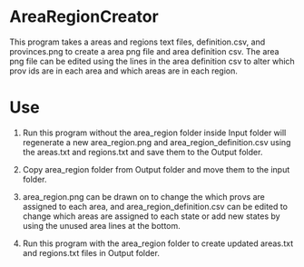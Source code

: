 # AreaRegionCreator
 This program takes a areas and regions text files, definition.csv, and provinces.png to create a area png file and area definition csv. The area png file can be edited using the lines in the area definition csv to alter which prov ids are in each area and which areas are in each region.

# Use
1. Run this program without the area_region folder inside Input folder will regenerate a new area_region.png and area_region_definition.csv using the areas.txt and regions.txt and save them to the Output folder.

2. Copy area_region folder from Output folder and move them to the input folder.

3. area_region.png can be drawn on to change the which provs are assigned to each area, and area_region_definition.csv can be edited to change which areas are assigned to each state or add new states by using the unused area lines at the bottom.

4. Run this program with the area_region folder to create updated areas.txt and regions.txt files in Output folder.
